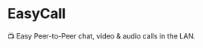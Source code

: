 # EasyCall

:tv: Easy Peer-to-Peer chat, video & audio calls in the LAN.

<!-- 解决TCP 粘包、拆包问题 https://blog.insanecoder.top/tcp-packet-splice-and-split-issue/  -->